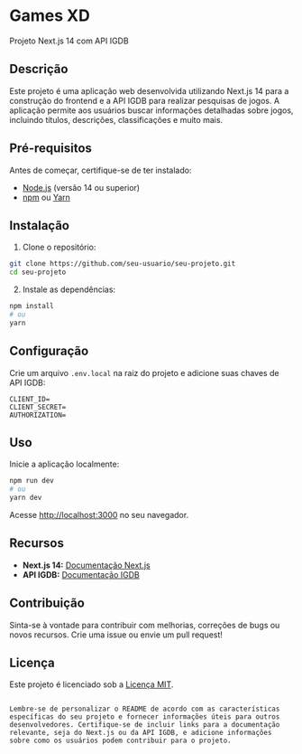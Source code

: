 # Games XD

Projeto Next.js 14 com API IGDB

## Descrição

Este projeto é uma aplicação web desenvolvida utilizando Next.js 14 para a construção do frontend e a API IGDB para realizar pesquisas de jogos. A aplicação permite aos usuários buscar informações detalhadas sobre jogos, incluindo títulos, descrições, classificações e muito mais.

## Pré-requisitos

Antes de começar, certifique-se de ter instalado:

- [Node.js](https://nodejs.org/) (versão 14 ou superior)
- [npm](https://www.npmjs.com/) ou [Yarn](https://yarnpkg.com/)

## Instalação

1. Clone o repositório:

```bash
git clone https://github.com/seu-usuario/seu-projeto.git
cd seu-projeto
```

2. Instale as dependências:

```bash
npm install
# ou
yarn
```

## Configuração

Crie um arquivo `.env.local` na raiz do projeto e adicione suas chaves de API IGDB:

```env
CLIENT_ID=
CLIENT_SECRET=
AUTHORIZATION=
```

## Uso

Inicie a aplicação localmente:

```bash
npm run dev
# ou
yarn dev
```

Acesse [http://localhost:3000](http://localhost:3000) no seu navegador.

## Recursos

- **Next.js 14:** [Documentação Next.js](https://nextjs.org/docs/getting-started/introduction)
- **API IGDB:** [Documentação IGDB](https://www.igdb.com/api/documentation)

## Contribuição

Sinta-se à vontade para contribuir com melhorias, correções de bugs ou novos recursos. Crie uma issue ou envie um pull request!

## Licença

Este projeto é licenciado sob a [Licença MIT](LICENSE).

```

Lembre-se de personalizar o README de acordo com as características específicas do seu projeto e fornecer informações úteis para outros desenvolvedores. Certifique-se de incluir links para a documentação relevante, seja do Next.js ou da API IGDB, e adicione informações sobre como os usuários podem contribuir para o projeto.
